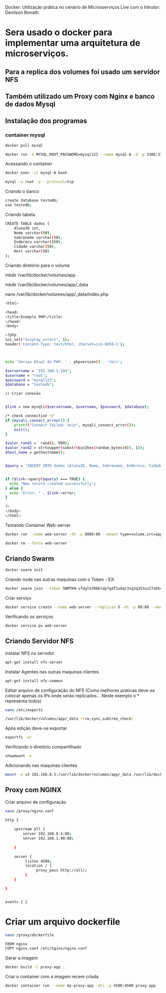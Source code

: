 Docker: Utilização prática no cenário de Microsserviços
Live com o Intrutor: Denilson Bonatti.

# Sera usado o docker para implementar uma arquitetura de microserviços. 
## Para a replica dos volumes foi usado um servidor NFS
## Também utilizado um Proxy com Nginx e banco de dados Mysql


## Instalação dos programas
### container mysql 

```bash
docker pull mysql
```

```bash
docker run -e MYSQL_ROOT_PASSWORD=mysql123 --name mysql-A -d -p 3306:3306 mysql
```
Acessando o container

```bash
docker exec -it mysql-A bash
```
```bash
mysql -u root -p --protocol=tcp
```
Criando o banco
```bash
create database testedb;
use testedb;
```
Criando tabela
```bash
CREATE TABLE dados (
    AlunoID int,
    Nome varchar(50),
    Sobrenome varchar(50),
    Endereco varchar(150),
    Cidade varchar(50),
    Host varchar(50)
);
```

Criando diretório para o volume

<p>mkdir /var/lib/docker/volumes/app</p>
<p>mkdir /var/lib/docker/volumes/app/_data</p>
<p>nano /var/lib/docker/volumes/app/_data/index.php</p>

```bash
<html>

<head>
<title>Exemplo PHP</title>
</head>
<body>

<?php
ini_set("display_errors", 1);
header('Content-Type: text/html; charset=iso-8859-1');



echo 'Versao Atual do PHP: ' . phpversion() . '<br>';

$servername = "192.168.1.104";
$username = "root";
$password = "mysql123";
$database = "testedb";

// Criar conexão


$link = new mysqli($servername, $username, $password, $database);

/* check connection */
if (mysqli_connect_errno()) {
    printf("Connect failed: %s\n", mysqli_connect_error());
    exit();
}

$valor_rand1 =  rand(1, 999);
$valor_rand2 = strtoupper(substr(bin2hex(random_bytes(4)), 1));
$host_name = gethostname();


$query = "INSERT INTO dados (AlunoID, Nome, Sobrenome, Endereco, Cidade, Host) VALUES ('$valor_rand1' , '$valor_rand2', '$valor_rand2', '$valor_rand2', '$valor_rand2','$host_name')";


if ($link->query($query) === TRUE) {
  echo "New record created successfully";
} else {
  echo "Error: " . $link->error;
}

?>
</body>
</html>

```

Testando Container Web-server
```bash
docker run --name web-server -dt -p 8080:80 --mount type=volume,src=app,dst=/app/ webdevops/php-apache:alpine-php7
```

```bash
docker rm --force web-server
```

## Criando Swarm
```bash
docker swarm init 
```
Criando node nas outras maquinas com o Token - EX:
```bash
docker swarm join --token SWMTKN-sfdglk390kldpfgdf2s6qc3sq3q353uz27xbhçkkjdvlsfr95-5465dg456r523 192.168.0.5:2377
```
Criar serviço 
```bash
docker service create --name web-server --replicas 5 -dt -p 80:80 --mount type=volume,src=app,dst=/app/ webdevops/php-apache:alpine-php7
```
Verificando os serviços
```bash
docker service ps web-server
```
## Criando Servidor NFS 
instalar NFS no servidor 
```bash
apt-get install nfs-server
```
Instalar Agentes nas outras maquinas clientes
```bash
apt-get install nfs-common 
```
Editar arquivo de configuração do NFS (Como melhores praticas deve-se colocar apenas os IPs onde serão replicados... Neste exemplo o * representa todos)
```bash
nano /etc/exports
```
```bash
/var/lib/docker/volumes/app/_data *(rw,sync,subtree_check)
```
Após edição deve-se exportar 
```bash
exportfs -ar 
```
Verificando o diretório compartilhado
```bash
showmount -e
```
Adicionando nas maquinas clientes
```bash
mount -o v3 192.168.0.5:/var/lib/docker/volumes/app/_data /var/lib/docker/volumes/app/_data
```
## Proxy com NGINX
Criar arquivo de configuração 
```bash
nano /proxy/nginx.conf
```

```bash
http {
   
    upstream all {
        server 192.168.0.5:80;
        server 192.168.1.90:80;
       
    }

    server {
         listen 4500;
         location / {
              proxy_pass http://all/;
         }
    }

}


events { }

```
# Criar um arquivo dockerfile
```bash
nano /proxy/dockerfile
```

```bash
FROM nginx
COPY nginx.conf /etc/nginx/nginx.conf
```
Gerar a imagem 
```bash
docker build -t proxy-app .
```
Criar o container com a imagem recem criada
```bash
docker container run --name my-proxy-app -dti -p 4500:4500 proxy-app
```

















